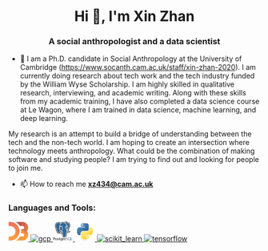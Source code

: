 <h1 align="center">Hi 👋, I'm Xin Zhan</h1>
<h3 align="center">A social anthropologist and a data scientist</h3>

- 🔭 I am a Ph.D. candidate in Social Anthropology at the University of Cambridge (https://www.socanth.cam.ac.uk/staff/xin-zhan-2020). I am currently doing research about tech work and the tech industry funded by the William Wyse Scholarship. I am highly skilled in qualitative research, interviewing, and academic writing. Along with these skills from my academic training, I have also completed a data science course at Le Wagon, where I am trained in data science, machine learning, and deep learning. 

My research is an attempt to build a bridge of understanding between the tech and the non-tech world. I am hoping to create an intersection where technology meets anthropology. What could be the combination of making software and studying people? I am trying to find out and looking for people to join me.

- 📫 How to reach me **xz434@cam.ac.uk**


<h3 align="left">Languages and Tools:</h3>
<p align="left"> <a href="https://d3js.org/" target="_blank"> <img src="https://raw.githubusercontent.com/devicons/devicon/master/icons/d3js/d3js-original.svg" alt="d3js" width="40" height="40"/> </a> <a href="https://cloud.google.com" target="_blank"> <img src="https://www.vectorlogo.zone/logos/google_cloud/google_cloud-icon.svg" alt="gcp" width="40" height="40"/> </a> <a href="https://www.postgresql.org" target="_blank"> <img src="https://raw.githubusercontent.com/devicons/devicon/master/icons/postgresql/postgresql-original-wordmark.svg" alt="postgresql" width="40" height="40"/> </a> <a href="https://www.python.org" target="_blank"> <img src="https://raw.githubusercontent.com/devicons/devicon/master/icons/python/python-original.svg" alt="python" width="40" height="40"/> </a> <a href="https://scikit-learn.org/" target="_blank"> <img src="https://upload.wikimedia.org/wikipedia/commons/0/05/Scikit_learn_logo_small.svg" alt="scikit_learn" width="40" height="40"/> </a> <a href="https://www.tensorflow.org" target="_blank"> <img src="https://www.vectorlogo.zone/logos/tensorflow/tensorflow-icon.svg" alt="tensorflow" width="40" height="40"/> </a> </p>
